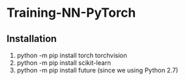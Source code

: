 # Training-NN-PyTorch

## Installation
1. python -m pip install torch torchvision
2. python -m pip install scikit-learn
3. python -m pip install future (since we using Python 2.7)
